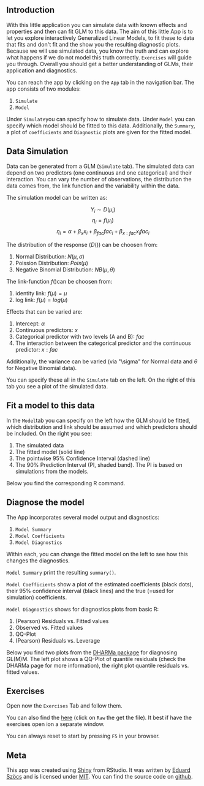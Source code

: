 ## Introduction

With this little application you can simulate data with known effects and properties and then can fit GLM to this data.
The aim of this little App is to let you explore interactively Generalized Linear Models, to fit these to data that fits and don't fit and the show you the resulting diagnostic plots. 
Because we will use simulated data, you know the truth and can explore what happens if we do not model this truth correctly.
`Exercises` will guide you through.
Overall you should get a better understanding of GLMs, their application and diagnostics.


You can reach the app by clicking on the `App` tab in the navigation bar.
The app consists of two modules:

1. `Simulate`
2. `Model`

Under `Simulate`you can specify how to simulate data.
Under `Model` you can specify which model should be fitted to this data.
Additionally, the `Summary`, a plot of `coefficients` and `Diagnostic` plots are given for the fitted model.




## Data Simulation

Data can be generated from a GLM (`Simulate` tab).
The simulated data can depend on two predictors (one continuous and one categorical) and their interaction.
You can vary the number of observations, the distribution the data comes from, the link function and the variability within the data.

The simulation model can be written as:

$$Y_i \sim D(\mu_i)$$
$$\eta_i = f(\mu_i)$$
$$\eta_i = \alpha + \beta_{x} x_i + \beta_{fac} fac_i + \beta_{x:fac} x_i fac_i$$

The distribution of the response ($D()$) can be choosen from:

1. Normal Distribution: $N(\mu, \sigma)$
2. Poission Distribution: $Pois(\mu)$
3. Negative Binomial Distribution: $NB(\mu, \theta)$

The link-function $f()$can be choosen from:

1. identity link: $f(\mu) = \mu$
2. log link: $f(\mu) = log(\mu)$

Effects that can be varied are:

1. Intercept: $\alpha$
2. Continuous predictors: $x$
3. Categorical predictor with two levels (A and B): $fac$
4. The interaction between the categorical predictor and the continuous predictor: $x:fac$

Additionally, the variance can be varied (via "\sigma" for Normal data and $\theta$ for Negative Binomial data).


You can specify these all in the `Simulate` tab on the left.
On the right of this tab you see a plot of the simulated data.


## Fit a model to this data

In the `Model`tab you can specify on the left how the GLM should be fitted, which distribution and link should be assumed and which predictors should be included.
On the right you see:

1. The simulated data
2. The fitted model (solid line)
3. The pointwise 95% Confidence Interval (dashed line)
4. The 90% Prediction Interval (PI, shaded band). The PI is based on simulations from the models.

Below you find the corresponding R command.


## Diagnose the model

The App incorporates several model output and diagnostics:

1. `Model Summary`
2. `Model Coefficients`
3. `Model Diagnostics`

Within each, you can change the fitted model on the left to see how this changes the diagnostics.


`Model Summary` print the resulting `summary()`.

`Model Coefficients` show a plot of the estimated coefficients (black dots),
their 95% confidence interval (black lines) and the true (=used for simulation) coefficients.

`Model Diagnostics` shows for diagnostics plots from basic R:

1. (Pearson) Residuals vs. Fitted values
2. Observed vs. Fitted values
3. QQ-Plot
4. (Pearson) Residuals vs. Leverage


Below you find two plots from the [DHARMa package](https://github.com/florianhartig/DHARMa) for diagnosing GL(M)M.
The left plot shows a QQ-Plot of quantile residuals (check the DHARMa page for more information), the right plot quantile residuals vs. fitted values.


## Exercises

Open now the `Exercises` Tab and follow them. 

You can also find the [here](https://github.com/EDiLD/shiny_apps/blob/master/glm_explorer/exercises.md) (click on `Raw` the get the file).
It best if have the exercises open ion a separate window.

You can always reset to start by pressing `F5` in your browser.



## Meta
This app was created using [Shiny](https://shiny.rstudio.com/) from RStudio.
It was written by [Eduard Szöcs](edild.github.io) and is licensed under [MIT](https://opensource.org/licenses/MIT).
You can find the source code on [github](https://github.com/EDiLD/shiny_apps/tree/master/glm_explorer).

